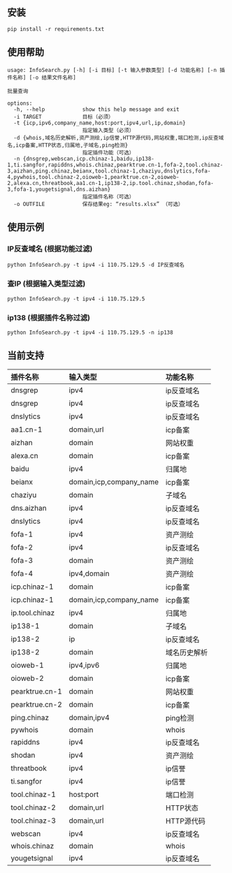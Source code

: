 ## 安装
```
pip install -r requirements.txt
```

## 使用帮助

```
usage: InfoSearch.py [-h] [-i 目标] [-t 输入参数类型] [-d 功能名称] [-n 插件名称] [-o 结果文件名称]

批量查询

options:
  -h, --help            show this help message and exit
  -i TARGET             目标（必须）
  -t {icp,ipv6,company_name,host:port,ipv4,url,ip,domain}
                        指定输入类型（必须）
  -d {whois,域名历史解析,资产测绘,ip信誉,HTTP源代码,网站权重,端口检测,ip反查域名,icp备案,HTTP状态,归属地,子域名,ping检测}
                        指定插件功能（可选）
  -n {dnsgrep,webscan,icp.chinaz-1,baidu,ip138-1,ti.sangfor,rapiddns,whois.chinaz,pearktrue.cn-1,fofa-2,tool.chinaz-3,aizhan,ping.chinaz,beianx,tool.chinaz-1,chaziyu,dnslytics,fofa-4,pywhois,tool.chinaz-2,oioweb-1,pearktrue.cn-2,oioweb-2,alexa.cn,threatbook,aa1.cn-1,ip138-2,ip.tool.chinaz,shodan,fofa-3,fofa-1,yougetsignal,dns.aizhan}
                        指定插件名称（可选）
  -o OUTFILE            保存结果eg: “results.xlsx” （可选）
```

## 使用示例

### IP反查域名 (根据功能过滤)
```
python InfoSearch.py -t ipv4 -i 110.75.129.5 -d IP反查域名
```

### 查IP (根据输入类型过滤)
```
python InfoSearch.py -t ipv4 -i 110.75.129.5
```


### ip138 (根据插件名称过滤)
```
python InfoSearch.py -t ipv4 -i 110.75.129.5 -n ip138
```

## 当前支持
| 插件名称 | 输入类型 | 功能名称 |
| :--- | :--- | :--- |
| dnsgrep | ipv4 | ip反查域名 |
| dnsgrep | ipv4 | ip反查域名 |
| dnslytics | ipv4 | ip反查域名 |
| aa1.cn-1 | domain,url | icp备案 |
| aizhan | domain | 网站权重 |
| alexa.cn | domain | icp备案 |
| baidu | ipv4 | 归属地 |
| beianx | domain,icp,company_name | icp备案 |
| chaziyu | domain | 子域名 |
| dns.aizhan | ipv4 | ip反查域名 |
| dnslytics | ipv4 | ip反查域名 |
| fofa-1 | ipv4 | 资产测绘 |
| fofa-2 | ipv4 | ip反查域名 |
| fofa-3 | domain | 资产测绘 |
| fofa-4 | ipv4,domain | 资产测绘 |
| icp.chinaz-1 | domain | icp备案 |
| icp.chinaz-1 | domain,icp,company_name | icp备案 |
| ip.tool.chinaz | ipv4 | 归属地 |
| ip138-1 | domain | 子域名 |
| ip138-2 | ip | ip反查域名 |
| ip138-2 | domain | 域名历史解析 |
| oioweb-1 | ipv4,ipv6 | 归属地 |
| oioweb-2 | domain | icp备案 |
| pearktrue.cn-1 | domain | 网站权重 |
| pearktrue.cn-2 | domain | icp备案 |
| ping.chinaz | domain,ipv4 | ping检测 |
| pywhois | domain | whois |
| rapiddns | ipv4 | ip反查域名 |
| shodan | ipv4 | 资产测绘 |
| threatbook | ipv4 | ip信誉 |
| ti.sangfor | ipv4 | ip信誉 |
| tool.chinaz-1 | host:port | 端口检测 |
| tool.chinaz-2 | domain,url | HTTP状态 |
| tool.chinaz-3 | domain,url | HTTP源代码 |
| webscan | ipv4 | ip反查域名 |
| whois.chinaz | domain | whois |
| yougetsignal | ipv4 | ip反查域名 |